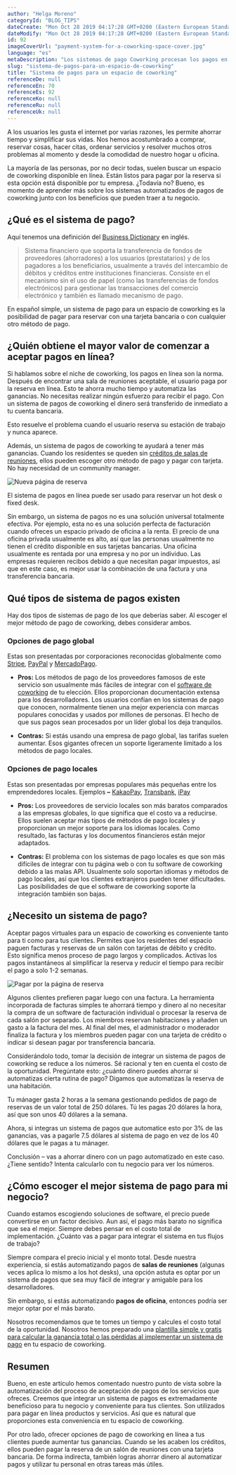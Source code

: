 ```yaml
---
author: "Helga Moreno"
categoryId: "BLOG_TIPS"
dateCreate: "Mon Oct 28 2019 04:17:28 GMT+0200 (Eastern European Standard Time)"
dateModify: "Mon Oct 28 2019 04:17:28 GMT+0200 (Eastern European Standard Time)"
id: 92
imageCoverUrl: "payment-system-for-a-coworking-space-cover.jpg"
language: "es"
metaDescription: "Los sistemas de pago Coworking procesan los pagos en piloto automático ofreciendo la máxima comodidad a los clientes. Obtenga una simple calculadora de beneficios gratis y elija el mejor sistema."
slug: "sistema-de-pagos-para-un-espacio-de-coworking"
title: "Sistema de pagos para un espacio de coworking"
referenceDe: null
referenceEn: 70
referenceEs: 92
referenceKo: null
referenceRu: null
referenceUk: null
---
```


A los usuarios les gusta el internet por varias razones, les permite ahorrar tiempo y simplificar sus vidas. Nos hemos acostumbrado a comprar, reservar cosas, hacer citas, ordenar servicios y resolver muchos otros problemas al momento y desde la comodidad de nuestro hogar u oficina.

La mayoría de las personas, por no decir todas, suelen buscar un espacio de coworking disponible en línea. Están listos para pagar por la reserva si esta opción está disponible por tu empresa. ¿Todavía no? Bueno, es momento de aprender más sobre los sistemas automatizados de pagos de coworking junto con los beneficios que pueden traer a tu negocio.

## **¿Qué es el sistema de pago?**

Aquí tenemos una definición del [Business Dictionary](http://www.businessdictionary.com/definition/payment-system.html) en inglés.

> Sistema financiero que soporta la transferencia de fondos de proveedores (ahorradores) a los usuarios (prestatarios) y de los pagadores a los beneficiarios, usualmente a través del intercambio de débitos y créditos entre instituciones financieras. Consiste en el mecanismo sin el uso de papel (como las transferencias de fondos electrónicos) para gestionar las transacciones del comercio electrónico y también es llamado mecanismo de pago.

En español simple, un sistema de pago para un espacio de coworking es la posibilidad de pagar para reservar con una tarjeta bancaria o con cualquier otro método de pago.

## **¿Quién obtiene el mayor valor de comenzar a aceptar pagos en línea?**

Si hablamos sobre el niche de coworking, los pagos en línea son la norma. Después de encontrar una sala de reuniones aceptable, el usuario paga por la reserva en línea. Esto te ahorra mucho tiempo y automatiza las ganancias. No necesitas realizar ningún esfuerzo para recibir el pago. Con un sistema de pagos de coworking el dinero será transferido de inmediato a tu cuenta bancaria.

Esto resuelve el problema cuando el usuario reserva su estación de trabajo y nunca aparece.

Además, un sistema de pagos de coworking te ayudará a tener más ganancias. Cuando los residentes se queden sin [créditos de salas de reuniones](https://andcards.com/blog/software/meeting-room-credits-at-a-coworking-space), ellos pueden escoger otro método de pago y pagar con tarjeta. No hay necesidad de un community manager.

![Nueva página de reserva](https://d7ccq1i35b0cj.cloudfront.net/andcards-bookings-create-payment-methods-team-credits-light-en-1920-1200.png|height=1200,width=1920)

El sistema de pagos en línea puede ser usado para reservar un hot desk o fixed desk.

Sin embargo, un sistema de pagos no es una solución universal totalmente efectiva. Por ejemplo, esta no es una solución perfecta de facturación cuando ofreces un espacio privado de oficina a la renta. El precio de una oficina privada usualmente es alto, así que las personas usualmente no tienen el crédito disponible en sus tarjetas bancarias. Una oficina usualmente es rentada por una empresa y no por un individuo. Las empresas requieren recibos debido a que necesitan pagar impuestos, así que en este caso, es mejor usar la combinación de una factura y una transferencia bancaria.

## **Qué tipos de sistema de pagos existen**

Hay dos tipos de sistemas de pago de los que deberías saber. Al escoger el mejor método de pago de coworking, debes considerar ambos.

### **Opciones de pago global**

Estas son presentadas por corporaciones reconocidas globalmente como [Stripe](https://stripe.com/), [PayPal](https://www.paypal.com/ua/home) y [MercadoPago](https://www.about-payments.com/knowledge-base/method/mercadopago).

- **Pros:** Los métodos de pago de los proveedores famosos de este servicio son usualmente más fáciles de integrar con el [software de coworking](https://andcards.com/blog/software/meeting-room-credits-at-a-coworking-space) de tu elección. Ellos proporcionan documentación extensa para los desarrolladores. Los usuarios confían en los sistemas de pago que conocen, normalmente tienen una mejor experiencia con marcas populares conocidas y usados por millones de personas. El hecho de que sus pagos sean procesados por un líder global los deja tranquilos.

- **Contras:** Si estás usando una empresa de pago global, las tarifas suelen aumentar. Esos gigantes ofrecen un soporte ligeramente limitado a los métodos de pago locales.

### **Opciones de pago locales**

Estas son presentadas por empresas populares más pequeñas entre los emprendedores locales. Ejemplos **–** [KakaoPay](https://www.kakaocorp.com/service/KakaoPay?lang=en), [Transbank](https://www.transbank.cl/), [iPay](https://www.ipay.ua/en)

- **Pros:** Los proveedores de servicio locales son más baratos comparados a las empresas globales, lo que significa que el costo va a reducirse. Ellos suelen aceptar más tipos de métodos de pago locales y proporcionan un mejor soporte para los idiomas locales. Como resultado, las facturas y los documentos financieros están mejor adaptados.

- **Contras:** El problema con los sistemas de pago locales es que son más difíciles de integrar con tu página web o con tu software de coworking debido a las malas API. Usualmente solo soportan idiomas y métodos de pago locales, así que los clientes extranjeros pueden tener dificultades. Las posibilidades de que el software de coworking soporte la integración también son bajas.

## **¿Necesito un sistema de pago?**

Aceptar pagos virtuales para un espacio de coworking es conveniente tanto para ti como para tus clientes. Permites que los residentes del espacio paguen facturas y reservas de un salón con tarjetas de débito y crédito. Esto significa menos proceso de pago largos y complicados. Activas los pagos instantáneos al simplificar la reserva y reducir el tiempo para recibir el pago a solo 1-2 semanas.

![Pagar por la página de reserva](https://d7ccq1i35b0cj.cloudfront.net/andcards-bookings-create-pay-with-stripe-light-en-1920-1200.png|height=1200,width=1920)

Algunos clientes prefieren pagar luego con una factura. La herramienta incorporada de facturas simples te ahorrará tiempo y dinero al no necesitar la compra de un software de facturación individual o procesar la reserva de cada salón por separado. Los miembros reservan habitaciones y añaden un gasto a la factura del mes. Al final del mes, el administrador o moderador finaliza la factura y los miembros pueden pagar con una tarjeta de crédito o indicar si desean pagar por transferencia bancaria.

Considerándolo todo, tomar la decisión de integrar un sistema de pagos de coworking se reduce a los números. Sé racional y ten en cuenta el costo de la oportunidad. Pregúntate esto: ¿cuánto dinero puedes ahorrar si automatizas cierta rutina de pago? Digamos que automatizas la reserva de una habitación.

Tu mánager gasta 2 horas a la semana gestionando pedidos de pago de reservas de un valor total de 250 dólares. Tú les pagas 20 dólares la hora, así que son unos 40 dólares a la semana.

Ahora, si integras un sistema de pagos que automatice esto por 3% de las ganancias, vas a pagarle 7.5 dólares al sistema de pago en vez de los 40 dólares que le pagas a tu mánager.

Conclusión – vas a ahorrar dinero con un pago automatizado en este caso. ¿Tiene sentido? Intenta calcularlo con tu negocio para ver los números.

## **¿Cómo escoger el mejor sistema de pago para mi negocio?**

Cuando estamos escogiendo soluciones de software, el precio puede convertirse en un factor decisivo. Aun así, el pago más barato no significa que sea el mejor. Siempre debes pensar en el costo total de implementación. ¿Cuánto vas a pagar para integrar el sistema en tus flujos de trabajo?

Siempre compara el precio inicial y el monto total. Desde nuestra experiencia, si estás automatizando pagos de **salas de reuniones** (algunas veces aplica lo mismo a los hot desks), una opción astuta es optar por un sistema de pagos que sea muy fácil de integrar y amigable para los desarrolladores.

Sin embargo, si estás automatizando **pagos de oficina**, entonces podría ser mejor optar por el más barato.

Nosotros recomendamos que te tomes un tiempo y calcules el costo total de la oportunidad. Nosotros hemos preparado una [plantilla simple y gratis para calcular la ganancia total o las pérdidas al implementar un sistema de pago](https://pipedrivewebforms.com/form/ddd38ff2ab74f4be8d5ccc5e94e924556554119) en tu espacio de coworking.

## **Resumen**

Bueno, en este artículo hemos comentado nuestro punto de vista sobre la automatización del proceso de aceptación de pagos de los servicios que ofreces. Creemos que integrar un sistema de pagos es extremadamente beneficioso para tu negocio y conveniente para tus clientes. Son utilizados para pagar en línea productos y servicios. Así que es natural que proporciones esta conveniencia en tu espacio de coworking.

Por otro lado, ofrecer opciones de pago de coworking en línea a tus clientes puede aumentar tus ganancias. Cuando se les acaben los créditos, ellos pueden pagar la reserva de un salón de reuniones con una tarjeta bancaria. De forma indirecta, también logras ahorrar dinero al automatizar pagos y utilizar tu personal en otras tareas más útiles.
